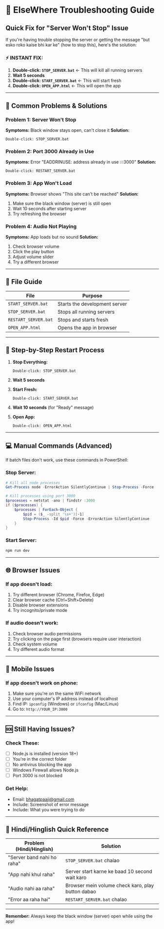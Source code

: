 # 🔧 ElseWhere Troubleshooting Guide

## Quick Fix for "Server Won't Stop" Issue

If you're having trouble stopping the server or getting the message "but esko roko kaise bhi kar ke" (how to stop this), here's the solution:

### ⚡ INSTANT FIX:

1. **Double-click: `STOP_SERVER.bat`** ← This will kill all running servers
2. **Wait 5 seconds**
3. **Double-click: `START_SERVER.bat`** ← This will start fresh
4. **Double-click: `OPEN_APP.html`** ← This will open the app

---

## 🚨 Common Problems & Solutions

### Problem 1: Server Won't Stop
**Symptoms:** Black window stays open, can't close it
**Solution:**
```
Double-click: STOP_SERVER.bat
```

### Problem 2: Port 3000 Already in Use
**Symptoms:** Error "EADDRINUSE: address already in use :::3000"
**Solution:**
```
Double-click: RESTART_SERVER.bat
```

### Problem 3: App Won't Load
**Symptoms:** Browser shows "This site can't be reached"
**Solution:**
1. Make sure the black window (server) is still open
2. Wait 10 seconds after starting server
3. Try refreshing the browser

### Problem 4: Audio Not Playing
**Symptoms:** App loads but no sound
**Solution:**
1. Check browser volume
2. Click the play button
3. Adjust volume slider
4. Try a different browser

---

## 📁 File Guide

| File | Purpose |
|------|---------|
| `START_SERVER.bat` | Starts the development server |
| `STOP_SERVER.bat` | Stops all running servers |
| `RESTART_SERVER.bat` | Stops and starts fresh |
| `OPEN_APP.html` | Opens the app in browser |

---

## 🔄 Step-by-Step Restart Process

1. **Stop Everything:**
   ```
   Double-click: STOP_SERVER.bat
   ```

2. **Wait 5 seconds**

3. **Start Fresh:**
   ```
   Double-click: START_SERVER.bat
   ```

4. **Wait 10 seconds** (for "Ready" message)

5. **Open App:**
   ```
   Double-click: OPEN_APP.html
   ```

---

## 💻 Manual Commands (Advanced)

If batch files don't work, use these commands in PowerShell:

### Stop Server:
```powershell
# Kill all node processes
Get-Process node -ErrorAction SilentlyContinue | Stop-Process -Force

# Kill processes using port 3000
$processes = netstat -ano | findstr :3000
if ($processes) {
    $processes | ForEach-Object {
        $pid = ($_ -split '\s+')[-1]
        Stop-Process -Id $pid -Force -ErrorAction SilentlyContinue
    }
}
```

### Start Server:
```powershell
npm run dev
```

---

## 🌐 Browser Issues

### If app doesn't load:
1. Try different browser (Chrome, Firefox, Edge)
2. Clear browser cache (Ctrl+Shift+Delete)
3. Disable browser extensions
4. Try incognito/private mode

### If audio doesn't work:
1. Check browser audio permissions
2. Try clicking on the page first (browsers require user interaction)
3. Check system volume
4. Try different audio format

---

## 📱 Mobile Issues

### If app doesn't work on phone:
1. Make sure you're on the same WiFi network
2. Use your computer's IP address instead of localhost
3. Find IP: `ipconfig` (Windows) or `ifconfig` (Mac/Linux)
4. Go to: `http://YOUR_IP:3000`

---

## 🆘 Still Having Issues?

### Check These:
- [ ] Node.js is installed (version 18+)
- [ ] You're in the correct folder
- [ ] No antivirus blocking the app
- [ ] Windows Firewall allows Node.js
- [ ] Port 3000 is not blocked

### Get Help:
- Email: bhagatpaaji@gmail.com
- Include: Screenshot of error message
- Include: What you were trying to do

---

## 🎯 Hindi/Hinglish Quick Reference

| Problem (Hindi/Hinglish) | Solution |
|---------------------------|----------|
| "Server band nahi ho raha" | `STOP_SERVER.bat` chalao |
| "App nahi khul raha" | Server start karne ke baad 10 second wait karo |
| "Audio nahi aa raha" | Browser mein volume check karo, play button dabao |
| "Error aa raha hai" | `RESTART_SERVER.bat` chalao |

---

**Remember:** Always keep the black window (server) open while using the app!